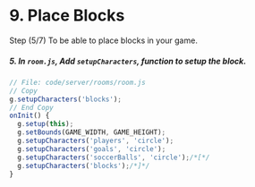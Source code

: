 # 9. Place Blocks

Step (5/7) To be able to place blocks in your game.

##### 5. In `room.js`, Add `setupCharacters`, function to setup the block.

```javascript
// File: code/server/rooms/room.js
// Copy
g.setupCharacters('blocks');
// End Copy
onInit() {
  g.setup(this);
  g.setBounds(GAME_WIDTH, GAME_HEIGHT);
  g.setupCharacters('players', 'circle');
  g.setupCharacters('goals', 'circle');
  g.setupCharacters('soccerBalls', 'circle');/*[*/
  g.setupCharacters('blocks');/*]*/
}
```
